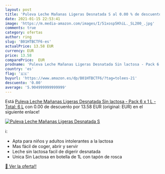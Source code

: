 ```yaml
---
layout: post
title: 'Puleva Leche Mañanas Ligeras Desnatada S al 0.00 % de descuento'
date: 2021-01-15 22:53:41
image: 'https://m.media-amazon.com/images/I/51xosp5KhiL._SL200_.jpg'
comments: true
category: ofertas
author: ring
slug: 'B01HTBCTF6-es'
actualPrice: 13.58 EUR
currency: EUR
price: 13.58
comparePrice:  EUR
prodname: 'Puleva Leche Mañanas Ligeras Desnatada Sin lactosa - Pack 6 x 1 L - Total: 6 L'
country: 'es'
flag: '🇪🇸'
buyurl: 'https://www.amazon.es/dp/B01HTBCTF6/?tag=tolees-21'
descuento: '0.00'
average: '5.904999999999999'
---
```


Está [Puleva Leche Mañanas Ligeras Desnatada Sin lactosa - Pack 6 x 1 L - Total: 6 L](https://www.amazon.es/dp/B01HTBCTF6/?tag=tolees-21) con 0.00 de descuento por 13.58 EUR (original:  EUR) en el siguiente enlace!

[![Puleva Leche Mañanas Ligeras Desnatada S](https://m.media-amazon.com/images/I/51xosp5KhiL._SL200_.jpg)](https://www.amazon.es/dp/B01HTBCTF6/?tag=tolees-21)

ℹ️:

- Apta para niños y adultos intolerantes a la lactosa
- Mas fácil de coger, abrir y servir
- Leche sin lactosa facil de digerir desnatada
- Unica Sin Lactosa en botella de 1L con tapón de rosca

[🛒 Ver la oferta!!](https://www.amazon.es/dp/B01HTBCTF6/?tag=tolees-21)
